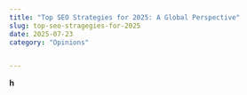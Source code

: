 ```yaml
---
title: "Top SEO Strategies for 2025: A Global Perspective"
slug: top-seo-stragegies-for-2025
date: 2025-07-23
category: "Opinions"


---
```

**h**
